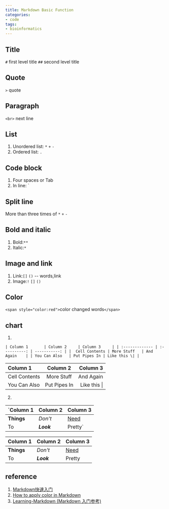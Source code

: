 ```yaml
---
title: Markdown Basic Function
categories: 
- code
tags: 
- bioinformatics
---
```


## Title
`#` first level title
`##` second level title

## Quote
`>` quote

## Paragraph
`<br>` next line

## List
1. Unordered list: `*` `+` `-`
2. Ordered list: `.`

## Code block
1. Four spaces or Tab
2. In line: `

## Split line
More than three times of `*` `+` `-`

## Bold and italic
1. Bold:`**`
2. Italic:`*`

## Image and link
1. Link:`[]` `()` -- words,link
2. Image:`!` `[]` `()`

## Color
`<span style="color:red">`color changed words`</span>`

## chart
1. 
`| Column 1       | Column 2     | Column 3     |
| :------------- | :----------: | -----------: |
|  Cell Contents | More Stuff   | And Again    |
| You Can Also   | Put Pipes In | Like this \| |`

| Column 1       | Column 2     | Column 3     |
| :------------- | :----------: | -----------: |
|  Cell Contents | More Stuff   | And Again    |
| You Can Also   | Put Pipes In | Like this \| |

2. 
`Column 1 | Column 2 | Column 3
--- | --- | ---
**Things** | _Don't_ | [Need](http://makeuseof.com)
To | *__Look__* | Pretty`

Column 1 | Column 2 | Column 3
--- | --- | ---
**Things** | _Don't_ | [Need](http://makeuseof.com)
To | *__Look__* | Pretty


## reference
1. [Markdown快速入门](https://www.jianshu.com/p/774f70629770)
2. [How to apply color in Markdown](https://stackoverflow.com/a/35485694)
3. [Learning-Markdown (Markdown 入门参考)](http://xianbai.me/learn-md/index.html)
